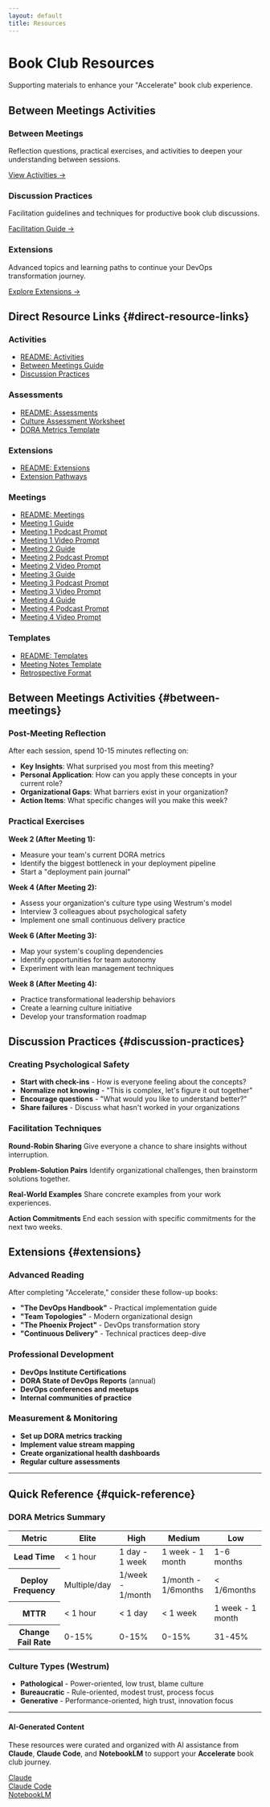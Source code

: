 ```yaml
---
layout: default
title: Resources
---
```


# Book Club Resources

Supporting materials to enhance your "Accelerate" book club experience.

## Between Meetings Activities

<div class="resources-grid">
  <div class="resource-card">
    <h3><i class="fas fa-clipboard-check"></i> Between Meetings</h3>
    <p>Reflection questions, practical exercises, and activities to deepen your understanding between sessions.</p>
    <a href="#between-meetings" class="resource-link">View Activities →</a>
  </div>

  <div class="resource-card">
    <h3><i class="fas fa-comments"></i> Discussion Practices</h3>
    <p>Facilitation guidelines and techniques for productive book club discussions.</p>
    <a href="#discussion-practices" class="resource-link">Facilitation Guide →</a>
  </div>

  <div class="resource-card">
    <h3><i class="fas fa-arrow-up"></i> Extensions</h3>
    <p>Advanced topics and learning paths to continue your DevOps transformation journey.</p>
    <a href="#extensions" class="resource-link">Explore Extensions →</a>
  </div>
</div>

## <i class="fas fa-folder-open"></i> Direct Resource Links {#direct-resource-links}

### Activities

- [README: Activities](../resources/activities/README.md)
- [Between Meetings Guide](../resources/activities/between-meetings.md)
- [Discussion Practices](../resources/activities/discussion-practices.md)

### Assessments

- [README: Assessments](../resources/assessments/README.md)
- [Culture Assessment Worksheet](../resources/assessments/culture-assessment-worksheet.md)
- [DORA Metrics Template](../resources/assessments/dora-metrics-template.md)

### Extensions

- [README: Extensions](../resources/extensions/README.md)
- [Extension Pathways](../resources/extensions/extensions.md)

### Meetings

- [README: Meetings](https://mhenke.github.io/accelerate-devex-book-club-notebooklm/resources/meetings/README.md)
- [Meeting 1 Guide](https://mhenke.github.io/accelerate-devex-book-club-notebooklm/resources/meetings/meeting-1/meeting-guide.md)
- [Meeting 1 Podcast Prompt](https://mhenke.github.io/accelerate-devex-book-club-notebooklm/resources/meetings/meeting-1/podcast-prompt.md)
- [Meeting 1 Video Prompt](https://mhenke.github.io/accelerate-devex-book-club-notebooklm/resources/meetings/meeting-1/video-prompt.md)
- [Meeting 2 Guide](https://mhenke.github.io/accelerate-devex-book-club-notebooklm/resources/meetings/meeting-2/meeting-guide.md)
- [Meeting 2 Podcast Prompt](https://mhenke.github.io/accelerate-devex-book-club-notebooklm/resources/meetings/meeting-2/podcast-prompt.md)
- [Meeting 2 Video Prompt](https://mhenke.github.io/accelerate-devex-book-club-notebooklm/resources/meetings/meeting-2/video-prompt.md)
- [Meeting 3 Guide](https://mhenke.github.io/accelerate-devex-book-club-notebooklm/resources/meetings/meeting-3/meeting-guide.md)
- [Meeting 3 Podcast Prompt](https://mhenke.github.io/accelerate-devex-book-club-notebooklm/resources/meetings/meeting-3/podcast-prompt.md)
- [Meeting 3 Video Prompt](https://mhenke.github.io/accelerate-devex-book-club-notebooklm/resources/meetings/meeting-3/video-prompt.md)
- [Meeting 4 Guide](https://mhenke.github.io/accelerate-devex-book-club-notebooklm/resources/meetings/meeting-4/meeting-guide.md)
- [Meeting 4 Podcast Prompt](https://mhenke.github.io/accelerate-devex-book-club-notebooklm/resources/meetings/meeting-4/podcast-prompt.md)
- [Meeting 4 Video Prompt](https://mhenke.github.io/accelerate-devex-book-club-notebooklm/resources/meetings/meeting-4/video-prompt.md)

### Templates

- [README: Templates](../resources/templates/README.md)
- [Meeting Notes Template](../resources/templates/meeting-notes-template.md)
- [Retrospective Format](../resources/templates/retrospective-format.md)

## Between Meetings Activities {#between-meetings}

### Post-Meeting Reflection

After each session, spend 10-15 minutes reflecting on:

- **Key Insights**: What surprised you most from this meeting?
- **Personal Application**: How can you apply these concepts in your current role?
- **Organizational Gaps**: What barriers exist in your organization?
- **Action Items**: What specific changes will you make this week?

### Practical Exercises

**Week 2 (After Meeting 1):**

- Measure your team's current DORA metrics
- Identify the biggest bottleneck in your deployment pipeline
- Start a "deployment pain journal"

**Week 4 (After Meeting 2):**

- Assess your organization's culture type using Westrum's model
- Interview 3 colleagues about psychological safety
- Implement one small continuous delivery practice

**Week 6 (After Meeting 3):**

- Map your system's coupling dependencies
- Identify opportunities for team autonomy
- Experiment with lean management techniques

**Week 8 (After Meeting 4):**

- Practice transformational leadership behaviors
- Create a learning culture initiative
- Develop your transformation roadmap

## Discussion Practices {#discussion-practices}

### Creating Psychological Safety

- **Start with check-ins** - How is everyone feeling about the concepts?
- **Normalize not knowing** - "This is complex, let's figure it out together"
- **Encourage questions** - "What would you like to understand better?"
- **Share failures** - Discuss what hasn't worked in your organizations

### Facilitation Techniques

**Round-Robin Sharing**
Give everyone a chance to share insights without interruption.

**Problem-Solution Pairs**
Identify organizational challenges, then brainstorm solutions together.

**Real-World Examples**
Share concrete examples from your work experiences.

**Action Commitments**
End each session with specific commitments for the next two weeks.

## Extensions {#extensions}

### Advanced Reading

After completing "Accelerate," consider these follow-up books:

- **"The DevOps Handbook"** - Practical implementation guide
- **"Team Topologies"** - Modern organizational design
- **"The Phoenix Project"** - DevOps transformation story
- **"Continuous Delivery"** - Technical practices deep-dive

### Professional Development

- **DevOps Institute Certifications**
- **DORA State of DevOps Reports** (annual)
- **DevOps conferences and meetups**
- **Internal communities of practice**

### Measurement & Monitoring

- **Set up DORA metrics tracking**
- **Implement value stream mapping**
- **Create organizational health dashboards**
- **Regular culture assessments**

---

## Quick Reference {#quick-reference}

### DORA Metrics Summary

<table>
<thead>
<tr>
<th scope="col">Metric</th>
<th scope="col">Elite</th>
<th scope="col">High</th>
<th scope="col">Medium</th>
<th scope="col">Low</th>
</tr>
</thead>
<tbody>
<tr>
<th scope="row"><strong>Lead Time</strong></th>
<td>&lt; 1 hour</td>
<td>1 day - 1 week</td>
<td>1 week - 1 month</td>
<td>1-6 months</td>
</tr>
<tr>
<th scope="row"><strong>Deploy Frequency</strong></th>
<td>Multiple/day</td>
<td>1/week - 1/month</td>
<td>1/month - 1/6months</td>
<td>&lt; 1/6months</td>
</tr>
<tr>
<th scope="row"><strong>MTTR</strong></th>
<td>&lt; 1 hour</td>
<td>&lt; 1 day</td>
<td>&lt; 1 week</td>
<td>1 week - 1 month</td>
</tr>
<tr>
<th scope="row"><strong>Change Fail Rate</strong></th>
<td>0-15%</td>
<td>0-15%</td>
<td>0-15%</td>
<td>31-45%</td>
</tr>
</tbody>
</table>

### Culture Types (Westrum)

- **Pathological** - Power-oriented, low trust, blame culture
- **Bureaucratic** - Rule-oriented, modest trust, process focus
- **Generative** - Performance-oriented, high trust, innovation focus

---

<div class="ai-attribution">
  <div class="ai-attribution__icon">
    <i class="fas fa-robot" aria-hidden="true"></i>
  </div>
  <div class="ai-attribution__content">
    <h4 class="ai-attribution__title">AI-Generated Content</h4>
    <p class="ai-attribution__text">These resources were curated and organized with AI assistance from <strong>Claude</strong>, <strong>Claude Code</strong>, and <strong>NotebookLM</strong> to support your <strong>Accelerate</strong> book club journey.</p>
    <div class="ai-attribution__tools">
      <div class="ai-tool">
        <i class="fas fa-brain" aria-hidden="true"></i>
        <a href="https://claude.ai/" target="_blank" rel="noopener noreferrer">Claude</a>
      </div>
      <div class="ai-tool">
        <i class="fas fa-code" aria-hidden="true"></i>
        <a href="https://www.anthropic.com/claude-code" target="_blank" rel="noopener noreferrer">Claude Code</a>
      </div>
      <div class="ai-tool">
        <i class="fas fa-microphone-alt" aria-hidden="true"></i>
        <a href="https://notebooklm.google.com/" target="_blank" rel="noopener noreferrer">NotebookLM</a>
      </div>
    </div>
  </div>
</div>
